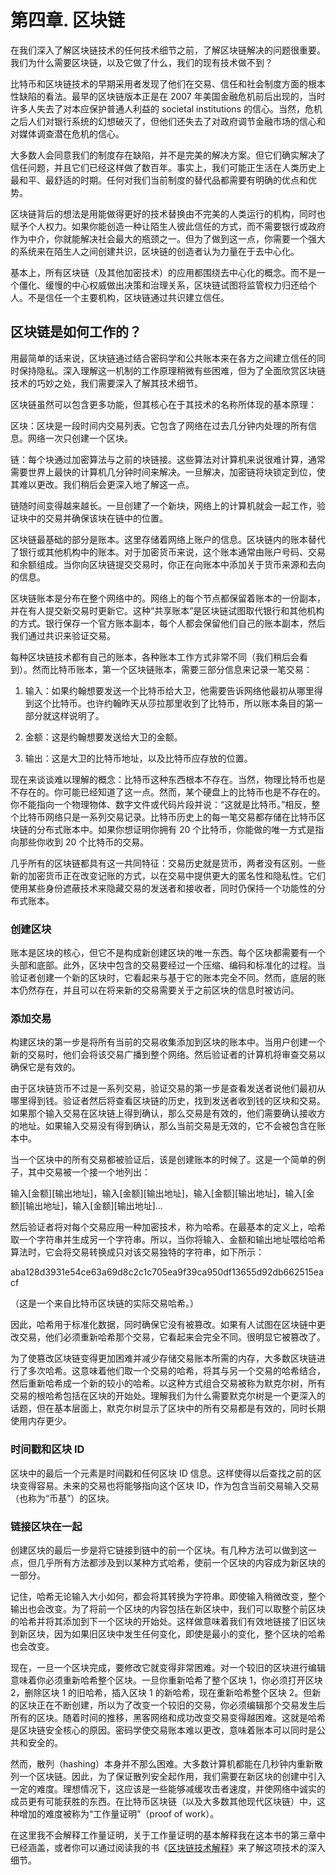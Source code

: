 # 第四章\. 区块链

在我们深入了解区块链技术的任何技术细节之前，了解区块链解决的问题很重要。我们为什么需要区块链，以及它做了什么，我们的现有技术做不到？

比特币和区块链技术的早期采用者发现了他们在交易、信任和社会制度方面的根本性缺陷的看法。最早的区块链版本正是在 2007 年美国金融危机前后出现的，当时许多人失去了对本应保护普通人利益的 societal institutions 的信心。当然，危机之后人们对银行系统的幻想破灭了，但他们还失去了对政府调节金融市场的信心和对媒体调查潜在危机的信心。

大多数人会同意我们的制度存在缺陷，并不是完美的解决方案。但它们确实解决了信任问题，并且它们已经这样做了数百年。事实上，我们可能正生活在人类历史上最和平、最舒适的时期。任何对我们当前制度的替代品都需要有明确的优点和优势。

区块链背后的想法是用能做得更好的技术替换由不完美的人类运行的机构，同时也赋予个人权力。如果你能创造一种让陌生人彼此信任的方式，而不需要银行或政府作为中介，你就能解决社会最大的瓶颈之一。但为了做到这一点，你需要一个强大的系统来在陌生人之间创建共识，区块链的创造者认为力量在于去中心化。

基本上，所有区块链（及其他加密技术）的应用都围绕去中心化的概念。而不是一个僵化、缓慢的中心权威做出决策和治理关系，区块链试图将监管权力归还给个人。不是信任一个主要机构，区块链通过共识建立信任。

## 区块链是如何工作的？

用最简单的话来说，区块链通过结合密码学和公共账本来在各方之间建立信任的同时保持隐私。深入理解这一机制的工作原理稍微有些困难，但为了全面欣赏区块链技术的巧妙之处，我们需要深入了解其技术细节。

区块链虽然可以包含更多功能，但其核心在于其技术的名称所体现的基本原理：

区块：区块是一段时间内交易列表。它包含了网络在过去几分钟内处理的所有信息。网络一次只创建一个区块。

链：每个块通过加密算法与之前的块链接。这些算法对计算机来说很难计算，通常需要世界上最快的计算机几分钟时间来解决。一旦解决，加密链将块锁定到位，使其难以更改。我们稍后会更深入地了解这一点。

链随时间变得越来越长。一旦创建了一个新块，网络上的计算机就会一起工作，验证块中的交易并确保该块在链中的位置。

区块链最基础的部分是账本。这里存储着网络上账户的信息。区块链内的账本替代了银行或其他机构中的账本。对于加密货币来说，这个账本通常由账户号码、交易和余额组成。当你向区块链提交交易时，你正在向账本中添加关于货币来源和去向的信息。

区块链账本是分布在整个网络中的。网络上的每个节点都保留着账本的一份副本，并在有人提交新交易时更新它。这种“共享账本”是区块链试图取代银行和其他机构的方式。银行保存一个官方账本副本，每个人都会保留他们自己的账本副本，然后我们通过共识来验证交易。

每种区块链技术都有自己的账本，各种账本工作方式非常不同（我们稍后会看到）。然而比特币账本，第一个区块链账本，需要三部分信息来记录一笔交易：

1.  输入：如果约翰想要发送一个比特币给大卫，他需要告诉网络他最初从哪里得到这个比特币。也许约翰昨天从莎拉那里收到了比特币，所以账本条目的第一部分就这样说明了。

1.  金额：这是约翰想要发送给大卫的金额。

1.  输出：这是大卫的比特币地址，以及比特币应存放的位置。

现在来谈谈难以理解的概念：比特币这种东西根本不存在。当然，物理比特币也是不存在的。你可能已经知道了这一点。然而，某个硬盘上的比特币也是不存在的。你不能指向一个物理物体、数字文件或代码片段并说：“这就是比特币。”相反，整个比特币网络只是一系列交易记录。比特币历史上的每一笔交易都存储在比特币区块链的分布式账本中。如果你想证明你拥有 20 个比特币，你能做的唯一方式是指向那些你收到 20 个比特币的交易。

几乎所有的区块链都具有这一共同特征：交易历史就是货币，两者没有区别。一些新的加密货币正在改变记账的方式，以在交易中提供更大的匿名性和隐私性。它们使用某些身份遮蔽技术来隐藏交易的发送者和接收者，同时仍保持一个功能性的分布式账本。

### 创建区块

账本是区块的核心，但它不是构成新创建区块的唯一东西。每个区块都需要有一个头部和底部。此外，区块中包含的交易要经过一个压缩、编码和标准化的过程。当验证者创建一个新的区块时，它看起来与基于它的账本完全不同。然而，底层的账本仍然存在，并且可以在将来新的交易需要关于之前区块的信息时被访问。

### 添加交易

构建区块的第一步是将所有当前的交易收集添加到区块的账本中。当用户创建一个新的交易时，他们会将该交易广播到整个网络。然后验证者的计算机将审查交易以确保它是有效的。

由于区块链货币不过是一系列交易，验证交易的第一步是查看发送者说他们最初从哪里得到钱。验证者然后将查看区块链的历史，找到发送者收到钱的区块和交易。如果那个输入交易在区块链上得到确认，那么交易是有效的，他们需要确认接收方的地址。如果输入交易没有得到确认，那么当前交易是无效的，它不会被包含在账本中。

当一个区块中的所有交易都被验证后，该是创建账本的时候了。这是一个简单的例子，其中交易被一个接一个地列出：

输入[金额][输出地址]，输入[金额][输出地址]，输入[金额][输出地址]，输入[金额][输出地址]，输入[金额][输出地址]...

然后验证者将对每个交易应用一种加密技术，称为哈希。在最基本的定义上，哈希取一个字符串并生成另一个字符串。所以，当你将输入、金额和输出地址喂给哈希算法时，它会将交易转换成只对该交易独特的字符串，如下所示：

aba128d3931e54ce63a69d8c2c1c705ea9f39ca950df13655d92db662515eacf

（这是一个来自比特币区块链的实际交易哈希。）

因此，哈希用于标准化数据，同时确保它没有被篡改。如果有人试图在区块链中更改交易，他们必须重新哈希那个交易，它看起来会完全不同。很明显它被篡改了。

为了使篡改区块链变得更加困难并减少存储交易账本所需的内存，大多数区块链进行了多次哈希。这意味着他们取一个交易的哈希，将其与另一个交易的哈希结合，然后重新哈希成一个新的较小的哈希。以这种方式组合交易被称为默克尔树，所有交易的根哈希包括在区块的开始处。理解我们为什么需要默克尔树是一个更深入的话题，但在基本层面上，默克尔树显示了区块中的所有交易都是有效的，同时长期使用内存更少。

### 时间戳和区块 ID

区块中的最后一个元素是时间戳和任何区块 ID 信息。这样使得以后查找之前的区块变得容易。未来的交易也将能够指向这个区块 ID，作为包含当前交易输入交易（也称为“币基”）的区块。

### 链接区块在一起

创建区块的最后一步是将它链接到链中的前一个区块。有几种方法可以做到这一点，但几乎所有方法都涉及到以某种方式哈希，使前一个区块的内容成为新区块的一部分。

记住，哈希无论输入大小如何，都会将其转换为字符串。即使输入稍微改变，整个输出也会改变。为了将前一个区块的内容包括在新区块中，我们可以取整个前区块的哈希并将其添加到下一个区块的开始处。这样做意味着我们有效地链接了旧区块到新区块，因为如果旧区块中发生任何变化，即使是最小的变化，整个区块的哈希也会改变。

现在，一旦一个区块完成，要修改它就变得非常困难。对一个较旧的区块进行编辑意味着你必须重新哈希整个区块。一旦你重新哈希了整个区块 1，你必须打开区块 2，删除区块 1 的旧哈希，插入区块 1 的新哈希，现在重新哈希整个区块 2。但新的区块正在不断创建，所以为了改变一个较旧的交易，你必须编辑那个交易发生后所有的区块。随着时间的推移，黑客网络和成功改变交易变得越困难。这就是哈希是区块链安全核心的原因。密码学使交易账本难以更改，意味着账本可以同时是公共和安全的。

然而，散列（hashing）本身并不那么困难。大多数计算机都能在几秒钟内重新散列一个区块链。因此，为了保证散列安全起作用，我们需要在新区块的创建中引入一定的难度。理想情况下，这应该是一些能够减缓攻击者速度，并使网络中诚实的成员更有可能获胜的东西。在比特币区块链（以及大多数其他现代区块链）中，这种增加的难度被称为“工作量证明”（proof of work）。

在这里我不会解释工作量证明，关于工作量证明的基本解释我在这本书的第三章中已经涵盖，或者你可以通过阅读我的书《[区块链技术解释](https://www.amazon.com/Blockchain-Technology-Explained-Beginners-Contracts-ebook/dp/B0785WDHS3/ref=sr_1_5?ie=UTF8&qid=1513029050&sr=8-5&keywords=blockchain)》来了解这项技术的深入细节。
